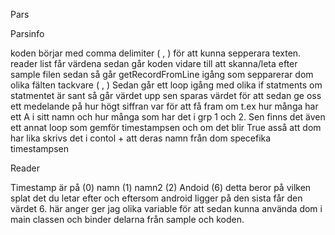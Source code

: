 
Pars




Parsinfo


koden börjar med comma delimiter ( , ) för att kunna sepperara texten. reader list får värdena sedan går koden vidare till att skanna/leta efter sample filen sedan så går getRecordFromLine igång som sepparerar dom olika fälten tackvare ( , ) Sedan går ett loop igång med olika if statments om statmentet är sant så går värdet upp sen sparas värdet för att sedan ge oss ett medelande på hur högt siffran var för att få fram om t.ex  hur många har ett A i sitt namn och hur många som har det i grp 1 och 2. Sen finns det även ett annat loop som gemför timestampsen och om det blir True asså att dom har lika skrivs det i contol + att deras namn från dom specefika timestampsen 




Reader


Timestamp är på (0) namn (1) namn2 (2) Andoid (6)  detta beror på vilken splat det du letar efter och eftersom android ligger på den sista får den värdet 6.
här anger ger jag olika variable för att sedan kunna använda dom i main classen och binder delarna från sample och koden.
